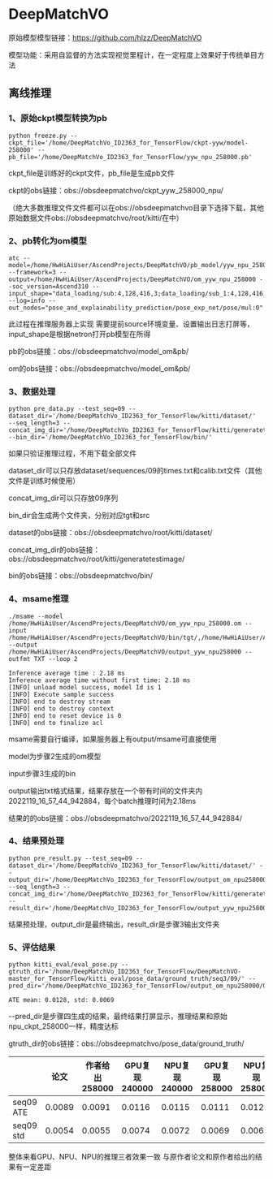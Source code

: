 # DeepMatchVO

原始模型模型链接：https://github.com/hlzz/DeepMatchVO

模型功能：采用自监督的方法实现视觉里程计，在一定程度上效果好于传统单目方法

## 离线推理

### 1、原始ckpt模型转换为pb

```
python freeze.py --ckpt_file='/home/DeepMatchVo_ID2363_for_TensorFlow/ckpt-yyw/model-258000' --pb_file='/home/DeepMatchVo_ID2363_for_TensorFlow/yyw_npu_258000.pb'
```
ckpt_file是训练好的ckpt文件，pb_file是生成pb文件

ckpt的obs链接：obs://obsdeepmatchvo/ckpt_yyw_258000_npu/

（绝大多数推理文件文件都可以在obs://obsdeepmatchvo目录下选择下载，其他原始数据文件obs://obsdeepmatchvo/root/kitti/在中）

### 2、pb转化为om模型

```
atc --model=/home/HwHiAiUser/AscendProjects/DeepMatchVO/pb_model/yyw_npu_258000.pb --framework=3 --output=/home/HwHiAiUser/AscendProjects/DeepMatchVO/om_yyw_npu_258000 --soc_version=Ascend310 --input_shape="data_loading/sub:4,128,416,3;data_loading/sub_1:4,128,416,6" --log=info --out_nodes="pose_and_explainability_prediction/pose_exp_net/pose/mul:0"
```
此过程在推理服务器上实现 需要提前source环境变量、设置输出日志打屏等，input_shape是根据netron打开pb模型在所得

pb的obs链接：obs://obsdeepmatchvo/model_om&pb/

om的obs链接：obs://obsdeepmatchvo/model_om&pb/


### 3、数据处理

```
python pre_data.py --test_seq=09 --dataset_dir='/home/DeepMatchVo_ID2363_for_TensorFlow/kitti/dataset/'   --seq_length=3 --concat_img_dir='/home/DeepMatchVo_ID2363_for_TensorFlow/kitti/generatetestimage' --bin_dir='/home/DeepMatchVo_ID2363_for_TensorFlow/bin/'
```
如果只验证推理过程，不用下载全部文件

dataset_dir可以只存放dataset/sequences/09的times.txt和calib.txt文件（其他文件是训练时候使用）

concat_img_dir可以只存放09序列

bin_dir会生成两个文件夹，分别对应tgt和src

dataset的obs链接：obs://obsdeepmatchvo/root/kitti/dataset/

concat_img_dir的obs链接：obs://obsdeepmatchvo/root/kitti/generatetestimage/

bin的obs链接：obs://obsdeepmatchvo/bin/

### 4、msame推理

```
./msame --model /home/HwHiAiUser/AscendProjects/DeepMatchVO/om_yyw_npu_258000.om --input /home/HwHiAiUser/AscendProjects/DeepMatchVO/bin/tgt/,/home/HwHiAiUser/AscendProjects/DeepMatchVO/bin/src/ --output /home/HwHiAiUser/AscendProjects/DeepMatchVO/output_yyw_npu258000 --outfmt TXT --loop 2
```

```
Inference average time : 2.18 ms
Inference average time without first time: 2.18 ms
[INFO] unload model success, model Id is 1
[INFO] Execute sample success
[INFO] end to destroy stream
[INFO] end to destroy context
[INFO] end to reset device is 0
[INFO] end to finalize acl
```

msame需要自行编译，如果服务器上有output/msame可直接使用

model为步骤2生成的om模型

input步骤3生成的bin

output输出txt格式结果，结果存放在一个带有时间的文件夹内2022119_16_57_44_942884，每个batch推理时间为2.18ms

结果的的obs链接：obs://obsdeepmatchvo/2022119_16_57_44_942884/

### 4、结果预处理

```
python pre_result.py --test_seq=09 --dataset_dir='/home/DeepMatchVo_ID2363_for_TensorFlow/kitti/dataset/' --output_dir='/home/DeepMatchVo_ID2363_for_TensorFlow/output_om_npu258000/09/'  --seq_length=3 --concat_img_dir='/home/DeepMatchVo_ID2363_for_TensorFlow/kitti/generatetestimage' --result_dir='/home/DeepMatchVo_ID2363_for_TensorFlow/output_yyw_npu258000/2022119_16_57_44_942884/' 
```
结果预处理，output_dir是最终输出，result_dir是步骤3输出文件夹

### 5、评估结果

```
python kitti_eval/eval_pose.py --gtruth_dir='/home/DeepMatchVo_ID2363_for_TensorFlow/DeepMatchVO-master_for_TensorFlow/kitti_eval/pose_data/ground_truth/seq3/09/' --pred_dir='/home/DeepMatchVo_ID2363_for_TensorFlow/output_om_npu258000/09/'
```

```
ATE mean: 0.0128, std: 0.0069
```

--pred_dir是步骤四生成的结果，最终结果打屏显示，推理结果和原始npu_ckpt_258000一样，精度达标

gtruth_dir的obs链接：obs://obsdeepmatchvo/pose_data/ground_truth/


|   | 论文  |  作者给出258000 |  GPU复现240000  |  NPU复现240000 |  GPU复现258000 | NPU复现258000  |  推理模型npu258000 |
|---|---|---|---|---|---|---|---|
| seq09 ATE  | 0.0089  |0.0091   |0.0116   |0.0115   |0.0111   |0.0128   | 0.0128  |
| seq09 std  | 0.0054  |0.0055   |0.0074   |0.0072   |0.0069   |0.0069   | 0.0069  |

整体来看GPU、NPU、NPU的推理三者效果一致 与原作者论文和原作者给出的结果有一定差距

